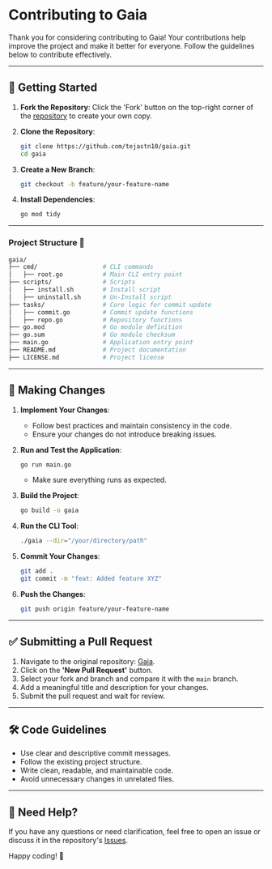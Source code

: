 # Contributing to Gaia

Thank you for considering contributing to Gaia! Your contributions help improve the project and make it better for everyone. Follow the guidelines below to contribute effectively.

---

## 📌 Getting Started

1. **Fork the Repository**: Click the 'Fork' button on the top-right corner of the [repository](https://github.com/tejastn10/gaia) to create your own copy.
2. **Clone the Repository**:

    ```bash
    git clone https://github.com/tejastn10/gaia.git
    cd gaia
    ```

3. **Create a New Branch**:

    ```bash
    git checkout -b feature/your-feature-name
    ```

4. **Install Dependencies**:

    ```bash
    go mod tidy
    ```

---

### Project Structure 📂

```bash
gaia/
├── cmd/                  # CLI commands
│   ├── root.go           # Main CLI entry point
├── scripts/              # Scripts
│   ├── install.sh        # Install script
│   ├── uninstall.sh      # Un-Install script
├── tasks/                # Core logic for commit update
│   ├── commit.go         # Commit update functions
│   ├── repo.go           # Repository functions
├── go.mod                # Go module definition
├── go.sum                # Go module checksum
├── main.go               # Application entry point
├── README.md             # Project documentation
├── LICENSE.md            # Project license
```

---

## 🚀 Making Changes

1. **Implement Your Changes**:
   - Follow best practices and maintain consistency in the code.
   - Ensure your changes do not introduce breaking issues.

2. **Run and Test the Application**:

    ```bash
    go run main.go
    ```

    - Make sure everything runs as expected.

3. **Build the Project**:

    ```bash
    go build -o gaia
    ```

4. **Run the CLI Tool**:

    ```bash
    ./gaia --dir="/your/directory/path"
    ```

5. **Commit Your Changes**:

    ```bash
    git add .
    git commit -m "feat: Added feature XYZ"
    ```

6. **Push the Changes**:

    ```bash
    git push origin feature/your-feature-name
    ```

---

## ✅ Submitting a Pull Request

1. Navigate to the original repository: [Gaia](https://github.com/tejastn10/gaia).
2. Click on the **'New Pull Request'** button.
3. Select your fork and branch and compare it with the `main` branch.
4. Add a meaningful title and description for your changes.
5. Submit the pull request and wait for review.

---

## 🛠 Code Guidelines

- Use clear and descriptive commit messages.
- Follow the existing project structure.
- Write clean, readable, and maintainable code.
- Avoid unnecessary changes in unrelated files.

---

## 💬 Need Help?

If you have any questions or need clarification, feel free to open an issue or discuss it in the repository's [Issues](https://github.com/tejastn10/gaia/issues).

Happy coding! 🚀

